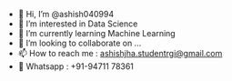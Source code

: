 - 👋 Hi, I’m @ashish040994
- 👀 I’m interested in Data Science
- 🌱 I’m currently learning Machine Learning
- 💞️ I’m looking to collaborate on ...
- 📫 How to reach me : ashishjha.studentrgi@gmail.com
- 👋 Whatsapp : +91-94711 78361

<!---
ashish040994/ashish040994 is a ✨ special ✨ repository because its `README.md` (this file) appears on your GitHub profile.
You can click the Preview link to take a look at your changes.
--->
